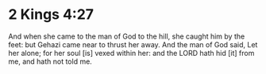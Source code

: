 # 2 Kings 4:27

And when she came to the man of God to the hill, she caught him by the feet: but Gehazi came near to thrust her away. And the man of God said, Let her alone; for her soul [is] vexed within her: and the LORD hath hid [it] from me, and hath not told me.
